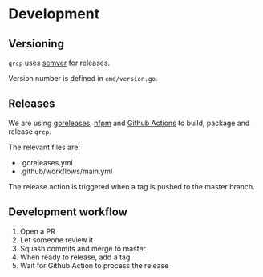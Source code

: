 # Development

## Versioning

`qrcp` uses [semver](https://semver.org) for releases.

Version number is defined in `cmd/version.go`.

## Releases

We are using [goreleases](https://goreleaser.com/), [nfpm](https://nfpm.goreleaser.com/) and [Github Actions](https://github.com/features/actions) to build, package and release `qrcp`.

The relevant files are:

- .goreleases.yml
- .github/workflows/main.yml

The release action is triggered when a tag is pushed to the master branch.

## Development workflow

1. Open a PR
2. Let someone review it
3. Squash commits and merge to master
4. When ready to release, add a tag
5. Wait for Github Action to process the release
